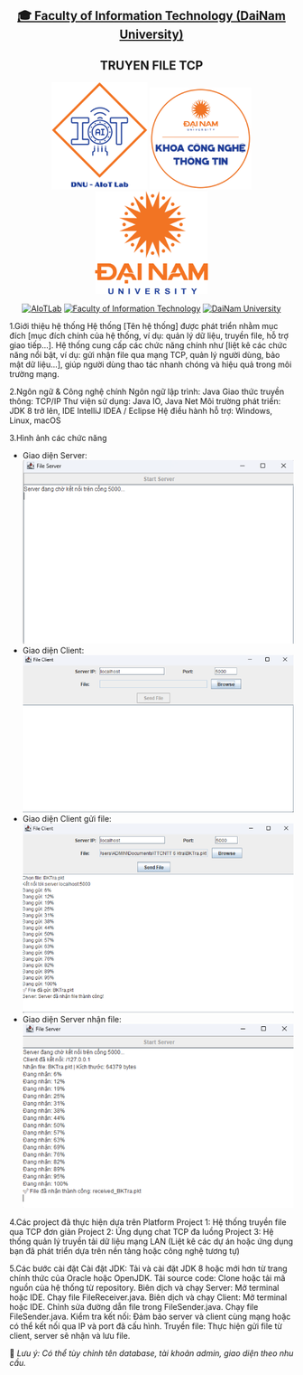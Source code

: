 <h2 align="center">
    <a href="https://dainam.edu.vn/vi/khoa-cong-nghe-thong-tin">
    🎓 Faculty of Information Technology (DaiNam University)
    </a>
</h2>
<h2 align="center">
   TRUYEN FILE TCP
</h2>
<div align="center">
    <p align="center">
        <img src="docs/aiotlab_logo.png" alt="AIoTLab Logo" width="170"/>
        <img src="docs/fitdnu_logo.png" alt="AIoTLab Logo" width="180"/>
        <img src="docs/dnu_logo.png" alt="DaiNam University Logo" width="200"/>
    </p>

[![AIoTLab](https://img.shields.io/badge/AIoTLab-green?style=for-the-badge)](https://www.facebook.com/DNUAIoTLab)
[![Faculty of Information Technology](https://img.shields.io/badge/Faculty%20of%20Information%20Technology-blue?style=for-the-badge)](https://dainam.edu.vn/vi/khoa-cong-nghe-thong-tin)
[![DaiNam University](https://img.shields.io/badge/DaiNam%20University-orange?style=for-the-badge)](https://dainam.edu.vn)

</div>

1.Giới thiệu hệ thống
Hệ thống [Tên hệ thống] được phát triển nhằm mục đích [mục đích chính của hệ thống, ví dụ: quản lý dữ liệu, truyền file, hỗ trợ giao tiếp...]. Hệ thống cung cấp các chức năng chính như [liệt kê các chức năng nổi bật, ví dụ: gửi nhận file qua mạng TCP, quản lý người dùng, bảo mật dữ liệu...], giúp người dùng thao tác nhanh chóng và hiệu quả trong môi trường mạng.

2.Ngôn ngữ & Công nghệ chính
Ngôn ngữ lập trình: Java
Giao thức truyền thông: TCP/IP
Thư viện sử dụng: Java IO, Java Net
Môi trường phát triển: JDK 8 trở lên, IDE IntelliJ IDEA / Eclipse
Hệ điều hành hỗ trợ: Windows, Linux, macOS

3.Hình ảnh các chức năng
- Giao diện Server:
![alt text][def]
- Giao diện Client:
![alt text][def2]
- Giao diện Client gửi file:
![alt text][def3]
- Giao diện Server nhận file:
![alt text][def4]


4.Các project đã thực hiện dựa trên Platform
Project 1: Hệ thống truyền file qua TCP đơn giản
Project 2: Ứng dụng chat TCP đa luồng
Project 3: Hệ thống quản lý truyền tải dữ liệu mạng LAN
(Liệt kê các dự án hoặc ứng dụng bạn đã phát triển dựa trên nền tảng hoặc công nghệ tương tự)

5.Các bước cài đặt
Cài đặt JDK: Tải và cài đặt JDK 8 hoặc mới hơn từ trang chính thức của Oracle hoặc OpenJDK.
Tải source code: Clone hoặc tải mã nguồn của hệ thống từ repository.
Biên dịch và chạy Server:
Mở terminal hoặc IDE.
Chạy file FileReceiver.java.
Biên dịch và chạy Client:
Mở terminal hoặc IDE.
Chỉnh sửa đường dẫn file trong FileSender.java.
Chạy file FileSender.java.
Kiểm tra kết nối: Đảm bảo server và client cùng mạng hoặc có thể kết nối qua IP và port đã cấu hình.
Truyền file: Thực hiện gửi file từ client, server sẽ nhận và lưu file.


📌 *Lưu ý: Có thể tùy chỉnh tên database, tài khoản admin, giao diện theo nhu cầu.*


[def]: image.png
[def2]: image-1.png
[def3]: image-2.png
[def4]: image-3.png
